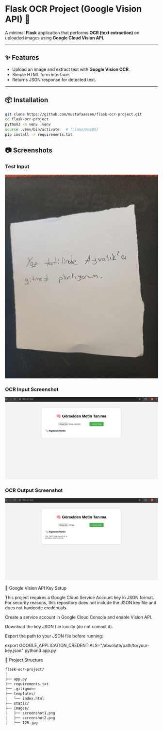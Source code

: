 # Flask OCR Project (Google Vision API) 🔎

A minimal **Flask** application that performs **OCR (text extraction)** on uploaded images using **Google Cloud Vision API**.

---

## ✨ Features
- Upload an image and extract text with **Google Vision OCR**.
- Simple HTML form interface.
- Returns JSON response for detected text.

---

## 📦 Installation

```bash
git clone https://github.com/mustafaaesen/flask-ocr-project.git
cd flask-ocr-project
python3 -m venv .venv
source .venv/bin/activate   # (Linux/macOS)
pip install -r requirements.txt
```
## 📷 Screenshots

### Test Input
![Test Input](images/125.jpg)

### OCR Input Screenshot
![OCR Input](images/screenshot1.png)

### OCR Output Screenshot
![OCR Output](images/screenshot2.png)


🔐 Google Vision API Key Setup

This project requires a Google Cloud Service Account key in JSON format.
For security reasons, this repository does not include the JSON key file and does not hardcode credentials.

Create a service account in Google Cloud Console and enable Vision API.

Download the key JSON file locally (do not commit it).

Export the path to your JSON file before running:

export GOOGLE_APPLICATION_CREDENTIALS="/absolute/path/to/your-key.json"
python3 app.py

📁 Project Structure
```
flask-ocr-project/
│
├── app.py
├── requirements.txt
├── .gitignore
├── templates/
│   └── index.html
├── static/
├── images/
│   ├── screenshot1.png
│   ├── screenshot2.png
│   └── 125.jpg
```



